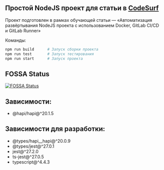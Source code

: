## Простой NodeJS проект для статьи в [CodeSurf](https://codesurf.ru)

Проект подготовлен в рамках обучающей статьи — «‎Автоматизация развёртывания NodeJS проекта с использованием Docker, GitLab CI/CD и GitLab Runner»‎

Команды:
```bash 
npm run build      # Запуск сборки проекта
npm run test       # Запуск тестирования
npm run start      # Запуск проекта
```

## FOSSA Status
[![FOSSA Status](https://app.fossa.com/api/projects/custom%2B8945%2Fgit%40github.com%3ACodeSurfHQ%2Fsimple-nodejs.git.svg?type=large)](https://app.fossa.com/projects/custom%2B8945%2Fgit%40github.com%3ACodeSurfHQ%2Fsimple-nodejs.git?ref=badge_large)

## Зависимости:
  - @hapi/hapi@^20.1.5

## Зависимости для разработки:
  - @types/hapi__hapi@^20.0.9
  - @types/jest@^27.0.1
  - jest@^27.2.0
  - ts-jest@^27.0.5
  - typescript@^4.4.3
